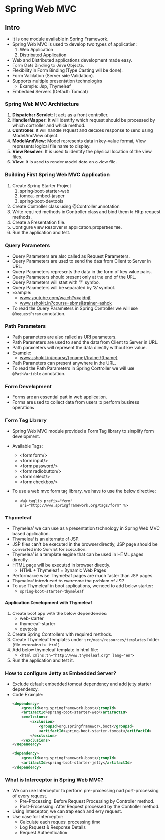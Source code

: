 # Spring Web MVC

## Intro
* It is one module available in Spring Framework.
* Spring Web MVC is used to develop two types of application:
    1. Web Application
    2. Distributed Application
* Web and Distributed applications development made easy.
* Form Data Binding to Java Objects.
* Flexibility in Form Binding (Type Casting will be done).
* Form Validation (Server side Validation).
* Supports multiple presentation technologies
    * Example: Jsp, Thymeleaf
* Embedded Servers (Default: Tomcat)


### Spring Web MVC Architecture
1. **Dispatcher Servlet**: It acts as a front controller.
2. **HandlerMapper**: It will identify which request should be processed by which controller and which method.
3. **Controller**: It will handle request and decides response to send using ModelAndView object.
4. **ModelAndView**: Model represents data in key-value format, View represents logical file name to display.
5. **View Resolver**: It is used to identify the physical location of the view files.
6. **View**: It is used to render model data on a view file.


### Building First Spring Web MVC Application
1. Create Spring Starter Project
    1. spring-boot-starter-web
    2. tomcat-embed-jasper
    3. spring-boot-devtools
2. Create Controller class using @Controller annotation
3. Write required methods in Controller class and bind them to Http request methods.
4. Create a Presentation file.
5. Configure View Resolver in application.properties file.
6. Run the application and test.


### Query Parameters
* Query Parameters are also called as Request Parameters.
* Query Parameters are used to send the data from Client to Server in URL.
* Query Parameters represents the data in the form of key value pairs.
* Query Parameters should present only at the end of the URL.
* Query Parameters will start with '?' symbol.
* Query Parameters will be separated by '&' symbol.
* Example:
    * www.youtube.com/watch?v=ajdnjf
    * www.ashokit.in?course=sbms&trainer=ashok
* To read the Query Parameters in Spring Controller we will use `@RequestParam` annotation.

### Path Parameters
* Path parameters are also called as URI parameters.
* Path Parameters are used to send the data from Client to Server in URL.
* Path parameters will represent the data directly without key value.
* Example:
    * www.ashokit.in/course/{cname}/trainer/{tname}
* Path Parameters can present anywhere in the URL.
* To read the Path Parameters in Spring Controller we will use `@PathVariable` annotation.


### Form Development
* Forms are an essential part in web application.
* Forms are used to collect data from users to perform business operations

### Form Tag Library
* Spring Web MVC module provided a Form Tag library to simplify form development.
* Available Tags:
    * \<form:form/>
    * \<form:input/>
    * \<form:password/>
    * \<form:radiobutton/>
    * \<form:select/>
    * \<form:checkbox/>

* To use a web mvc form tag library, we have to use the below directive:
    * `<%@ taglib prefix="form" uri="http://www.springframework.org/tags/form" %>`


### Thymeleaf
* Thymeleaf we can use as a presentation technology in Spring Web MVC based application. 
* Thymeleaf is an alternate of JSP.
* JSP files can't be executed in the browser directly, JSP page should be converted into Servlet for execution.
* Thymeleaf is a template engine that can be used in HTML pages directly.
* HTML page will be executed in browser directly.
    * HTML + Thymeleaf = Dynamic Web Pages
* Performance wise Thymeleaf pages are much faster than JSP pages.
* Thymeleaf introduced to overcome the problem of JSP.
* To use Thymeleaf in boot applications, we need to add below starter:
    * `spring-boot-starter-thymeleaf`

#### Application Development with Thymeleaf
1. Create boot app with the below dependencies:
   * web-starter
   * thymeleaf-starter
   * devtools
2. Create Spring Controllers with required methods.
3. Create Thymeleaf templates under `src/main/resources/templates` folder (file extension is `.html`).
4. Add below thymeleaf template in html file:
   * `<html xmlns:th="http://www.thymeleaf.org" lang="en">`
5. Run the application and test it.

### How to configure Jetty as Embedded Server?
* Exclude default embedded tomcat dependency and add jetty starter dependency.
* Code Example:
    ```xml
    <dependency>
        <groupId>org.springframework.boot</groupId>
        <artifactId>spring-boot-starter-web</artifactId>
        <exclusions>
            <exclusion>
                <groupId>org.springframework.boot</groupId>
                <artifactId>spring-boot-starter-tomcat</artifactId>
            </exclusion>
        </exclusions>
    </dependency>
    ```
    ```xml
    <dependency>
        <groupId>org.springframework.boot</groupId>
        <artifactId>spring-boot-starter-jetty</artifactId>
    </dependency>
    ```


### What is Interceptor in Spring Web MVC?
* We can use Interceptor to perform pre-processing nad post-processing of every request.
    * Pre-Processing: Before Request Processing by Controller method.
    * Post-Processing: After Request processed by the Controller method.
* Using Interceptor, we can trap each and evry request.
* Use case for Interceptor:
    * Calculate each request processing time
    * Log Request & Response Details
    * Request Authentication